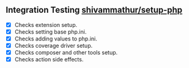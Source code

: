 ## Integration Testing [shivammathur/setup-php](https://github.com/shivammathur/setup-php)

- [X] Checks extension setup.
- [X] Checks setting base php.ini.
- [X] Checks adding values to php.ini.
- [X] Checks coverage driver setup.
- [X] Checks composer and other tools setup.
- [X] Checks action side effects.